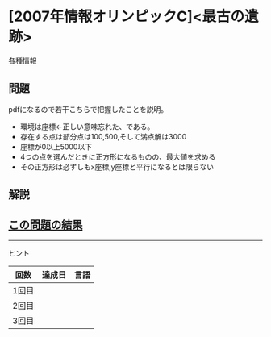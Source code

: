 # \[2007年情報オリンピックC\]\<最古の遺跡\>

[各種情報](https://www.ioi-jp.org/joi/2006/2007-ho-prob_and_sol/index.html)

## 問題

pdfになるので若干こちらで把握したことを説明。

* 環境は座標←正しい意味忘れた、である。
* 存在する点は部分点は100,500,そして満点解は3000
* 座標が0以上5000以下
* 4つの点を選んだときに正方形になるものの、最大値を求める
* その正方形は必ずしもx座標,y座標と平行になるとは限らない

## 解説



## [この問題の結果]()

---

ヒント

| 回数 | 達成日 | 言語 |
| --- | ----- | ---- |
| 1回目 |  |  |
| 2回目 |  |  |
| 3回目 |  |  |

